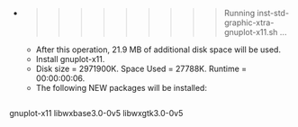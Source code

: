 * >>>>>>>>> Running inst-std-graphic-xtra-gnuplot-x11.sh ...
  * After this operation, 21.9 MB of additional disk space will be used.
  * Install gnuplot-x11.
  * Disk size = 2971900K. Space Used = 27788K. Runtime = 00:00:00:06.
  * The following NEW packages will be installed:
  ```bash
gnuplot-x11 libwxbase3.0-0v5 libwxgtk3.0-0v5
  ```
